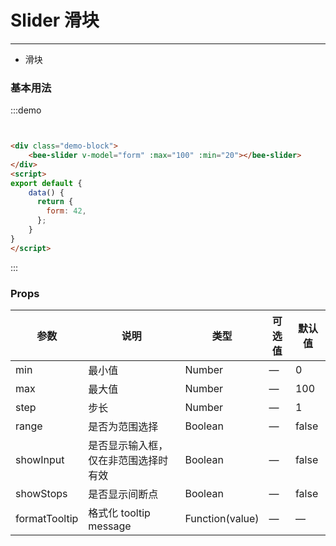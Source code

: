 # Slider 滑块 
----
- 滑块

### 基本用法

<div class="demo-block">
    <bee-form :option="option" v-model="obj">
        <template slot-scope="{row}" slot="input">
            <el-tag>{{row}}</el-tag>
        </template>
    </bee-form>
</div>
<script>
export default {
  data() {
      return {
        obj: {
          dynamic: [{
            input: 1,
            select: 1,
            radio: 1,
          }, {
            input: 2,
            select: 2,
            radio: 1,
          }, ]
        },
        option: {
          labelWidth: 110,
          column: [{
            label: '输入框',
            prop: "input",
            span:12,
            row: true
          },
          {
            label: '子表单',
            prop: 'dynamic',
            type: 'dynamic',
            span:24,
            children: {
              column: [{
                width: 200,
                label: '输入框',
                prop: "input",
                formslot: true,
              }, {
                width: 200,
                label: '选择框',
                prop: "select",
                type: 'select',
                rules:[{
                  type:'number',
                  required:true,
                  message:'请选择选择框',
                }],
                dicData: [{
                  label: '测试1',
                  value: 1
                }, {
                  label: '测试2',
                  value: 2
                }]
              }, {
                width: 200,
                label: '多选',
                prop: "checkbox",
                type: 'checkbox',
                dicData: [{
                  label: '测试1',
                  value: 1
                }, {
                  label: '测试2',
                  value: 2
                }]
              }, {
                width: 200,
                label: '开关',
                prop: "switch",
                type: 'switch',
                dicData: [{
                  label: '测试1',
                  value: 1
                }, {
                  label: '测试2',
                  value: 2
                }]
              }, {
                width: 200,
                label: '数字框',
                prop: "number",
                type: 'number'
              }, {
                label: '备注',
                prop: "textarea",
                type: "textarea",
              }, ]
            }
          },
          ]
        }
      }
  },
  methods:{
    addAll(){
      for(let i=0;i<10;i++){
        this.obj.dynamic.push({
          input: 1,
          select: 1,
          radio: 1,
        })
      }
    }
  }
}
</script>

:::demo
```html


<div class="demo-block">
    <bee-slider v-model="form" :max="100" :min="20"></bee-slider>
</div>
<script>
export default {
    data() {
      return {
        form: 42,
      };
    }
}
</script>
```
:::


### Props
| 参数            | 说明                  | 类型              | 可选值 | 默认值   |
|---------------|---------------------|-----------------|-----|-------|
| min           | 最小值                 | Number          | —   | 0     |
| max           | 最大值                 | Number          | —   | 100   |
| step          | 步长                  | Number          | —   | 1     |
| range         | 是否为范围选择             | Boolean         | —   | false |
| showInput     | 是否显示输入框，仅在非范围选择时有效  | Boolean         | —   | false |
| showStops     | 是否显示间断点             | Boolean         | —   | false |
| formatTooltip | 格式化 tooltip message | Function(value) | —   | —     |

